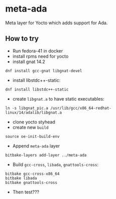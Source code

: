 # meta-ada
Meta layer for Yocto which adds support for Ada. 

## How to try

* Run fedora-41 in docker
* install rpms need for yocto
* install gnat 14.2

```shell
dnf install gcc-gnat libgnat-devel
```

* install libstdc++-static: 

```shell
dnf install libstdc++-static
```

* create `libgnat.a` to have static executables:

```shell
ln -s libgnat_pic.a /usr/lib/gcc/x86_64-redhat-linux/14/adalib/libgnat.a
```

* clone yocto styhead
* create new `build`
```shell
source oe-init-build-env
```

* Append `meta-ada` layer
```shell
bitbake-layers add-layer ../meta-ada
```

* Build `gcc-cross`, `libada`, `gnattools-cross`:
```shell
bitbake gcc-cross-x86_64
bitbake libada
bitbake gnattools-cross
```

* Then test???
